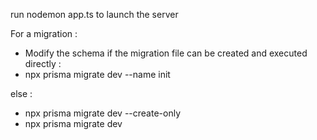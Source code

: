 run nodemon app.ts to launch the server

For a migration :

- Modify the schema
  if the migration file can be created and executed directly :
- npx prisma migrate dev --name init

else :

- npx prisma migrate dev --create-only
- npx prisma migrate dev
